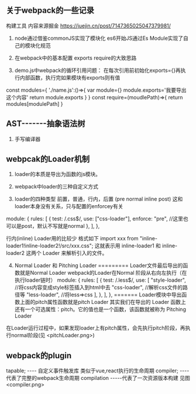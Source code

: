 ## 关于webpack的一些记录
构建工具   内容来源掘金 https://juejin.cn/post/7147365025047379981/

1. node通过借鉴commonJS实现了模块化
   es6开始JS通过Es Module实现了自己的模块化规范

2. 在webpack中的基本配置
exports require的大致思路

3. demo.js中webpack的循环引用问题：
  在每次引用前初始化exports={}再执行内部函数，执行完如果模块有exports则有值


const modules={
    './name.js':()=>{
      var module={}
      module.exports='我要导出这个内容'
      return module.exports
    }
}
const require=(moudlePath)=>{
    return modules[modulePath]
}




## AST-------抽象语法树

1. 手写编译器









 ## webpcak的Loader机制
 1. loader的本质是导出为函数的js模块。

 2. webpack中loader的三种自定义方式

 3. loader的四种类型
  前置，普通，行内，后置 (pre normal inline post)   这和loader本身没有关系，只与配置的enforcey有关
  
   module: {
    rules: [
      {
        test: /\.css$/,
        use: ["css-loader"],
        enforce: "pre", //这里也可以是post，默认不写就是normal
      },
    ],
  },

 行内(inline) Loader用的比较少 格式如下
 import xxx from "inline-loader1!inline-loader2!/src/xxx.css";
 这就表示用 inline-loader1 和 inline-loader2 这两个 Loader 来解析引入的文件。

 4. Normal Loader 和 Pitching Loader
========= 
Loader文件最后导出的函数就是Normal Loader
 webpack的Loader在Normal 阶段从右向左执行（在执行loader链时）
   module: {
    rules: [
      {
        test: /\.less$/,
        use: [
          "style-loader", //将css内容变成style标签插入到html中去
          "css-loader", //解析css文件的路径等
          "less-loader", //将less=>css
        ],
      },
    ],
  },
=======
Loader模块中导出函数上面的pitch属性函数就是pitch Loader
其实我们在导出的 Loader 函数上还有一个可选属性：pitch。它的值也是一个函数，该函数就被称为 Pitching Loader

在Loader运行过程中，如果发现loader上有pitch属性，会先执行pitch阶段，再执行normal阶段(见    <pitchLoader.png>)




 ## webpack的plugin
tapable;  ---- 自定义事件触发库   类似于vue,react执行的生命周期
compiler; ---- 代表了完整的webpack生命周期
compilation   -----代表了一次资源版本构建
见图<compiler.png>

 

